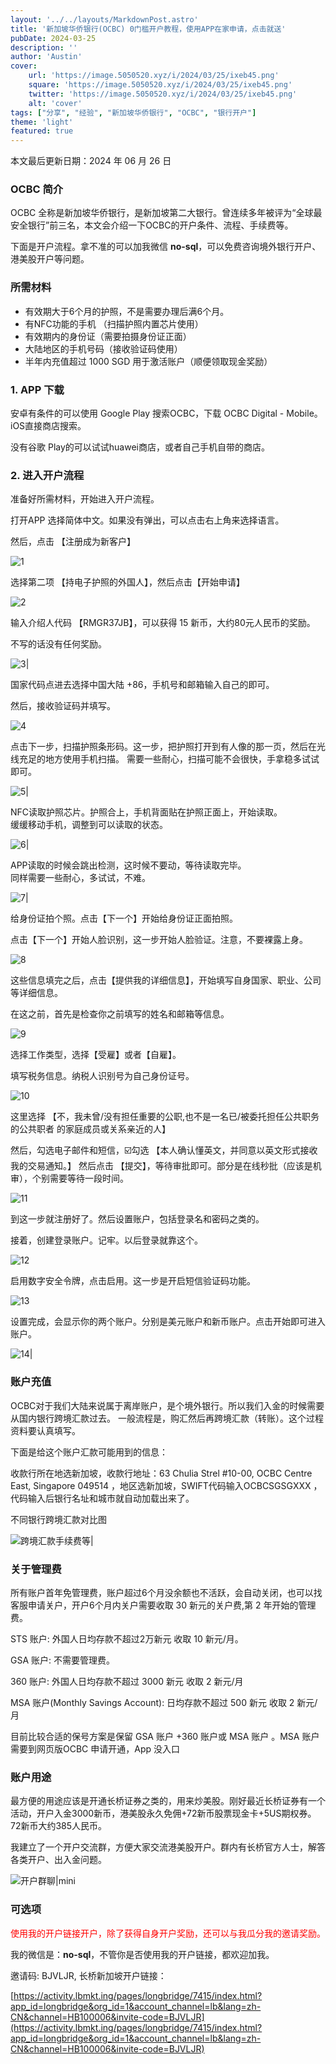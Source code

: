 ```yaml
---
layout: '../../layouts/MarkdownPost.astro'
title: '新加坡华侨银行(OCBC) 0门槛开户教程，使用APP在家申请，点击就送'
pubDate: 2024-03-25
description: ''
author: 'Austin'
cover:
    url: 'https://image.5050520.xyz/i/2024/03/25/ixeb45.png'
    square: 'https://image.5050520.xyz/i/2024/03/25/ixeb45.png'
    twitter: 'https://image.5050520.xyz/i/2024/03/25/ixeb45.png'
    alt: 'cover'
tags: ["分享", "经验", "新加坡华侨银行", "OCBC", "银行开户"]
theme: 'light'
featured: true
---
```


本文最后更新日期：2024 年 06 月 26 日

### OCBC 简介

OCBC 全称是新加坡华侨银行，是新加坡第二大银行。曾连续多年被评为“全球最安全银行”前三名，本文会介绍一下OCBC的开户条件、流程、手续费等。

下面是开户流程。拿不准的可以加我微信 **no-sql**，可以免费咨询境外银行开户、港美股开户等问题。

### 所需材料

- 有效期大于6个月的护照，不是需要办理后满6个月。
- 有NFC功能的手机 （扫描护照内置芯片使用）
- 有效期内的身份证（需要拍摄身份证正面）
- 大陆地区的手机号码（接收验证码使用）
- 半年内充值超过 1000 SGD 用于激活账户（顺便领取现金奖励）

### 1. APP 下载

安卓有条件的可以使用 Google Play 搜索OCBC，下载 OCBC Digital - Mobile。iOS直接商店搜索。

没有谷歌 Play的可以试试huawei商店，或者自己手机自带的商店。

### 2. 进入开户流程

准备好所需材料，开始进入开户流程。

打开APP 选择简体中文。如果没有弹出，可以点击右上角来选择语言。

然后，点击 【注册成为新客户】

![1](https://image.5050520.xyz/i/2024/06/26/ls3ybg.jpg)

选择第二项 【持电子护照的外国人】，然后点击【开始申请】

![2](https://image.5050520.xyz/i/2024/06/26/lupxak.jpg)

输入介绍人代码 【RMGR37JB】，可以获得 15 新币，大约80元人民币的奖励。  

不写的话没有任何奖励。

![3|](https://image.5050520.xyz/i/2024/06/26/lwg0fb.jpg)

国家代码点进去选择中国大陆 +86，手机号和邮箱输入自己的即可。

然后，接收验证码并填写。

![4](https://image.5050520.xyz/i/2024/06/26/lwfltb.jpg)

点击下一步，扫描护照条形码。这一步，把护照打开到有人像的那一页，然后在光线充足的地方使用手机扫描。
需要一些耐心，扫描可能不会很快，手拿稳多试试即可。

![5|](https://image.5050520.xyz/i/2024/06/26/m1s1vk.jpg)

NFC读取护照芯片。护照合上，手机背面贴在护照正面上，开始读取。  
缓缓移动手机，调整到可以读取的状态。

![6|](https://image.5050520.xyz/i/2024/06/26/m2hlfr.jpg)

APP读取的时候会跳出检测，这时候不要动，等待读取完毕。  
同样需要一些耐心，多试试，不难。

![7|](https://image.5050520.xyz/i/2024/06/26/m2y4zv.jpg)

给身份证拍个照。点击【下一个】开始给身份证正面拍照。

点击【下一个】开始人脸识别，这一步开始人脸验证。注意，不要裸露上身。

![8](https://image.5050520.xyz/i/2024/06/26/m365jl.jpg)

这些信息填完之后，点击【提供我的详细信息】，开始填写自身国家、职业、公司等详细信息。

在这之前，首先是检查你之前填写的姓名和邮箱等信息。

![9](https://image.5050520.xyz/i/2024/06/26/m4mz04.jpg)

选择工作类型，选择【受雇】或者【自雇】。

填写税务信息。纳税人识别号为自己身份证号。

![10](https://image.5050520.xyz/i/2024/06/26/m5fno2.jpg)

这里选择 【不，我未曾/没有担任重要的公职,也不是一名已/被委托担任公共职务的公共职者
的家庭成员或关系亲近的人】

然后，勾选电子邮件和短信，☑️勾选 【本人确认懂英文，并同意以英文形式接收我的交易通知。】
然后点击 【提交】，等待审批即可。部分是在线秒批（应该是机审），个别需要等待一段时间。

![11](https://image.5050520.xyz/i/2024/06/26/m64bpj.jpg)

到这一步就注册好了。然后设置账户，包括登录名和密码之类的。

接着，创建登录账户。记牢。以后登录就靠这个。

![12](https://image.5050520.xyz/i/2024/06/26/m72mf0.jpg)

启用数字安全令牌，点击启用。这一步是开启短信验证码功能。

![13](https://image.5050520.xyz/i/2024/06/26/m7og6s.jpg)

设置完成，会显示你的两个账户。分别是美元账户和新币账户。点击开始即可进入账户。

![14|](https://image.5050520.xyz/i/2024/06/26/m7prqh.jpg)

### 账户充值

OCBC对于我们大陆来说属于离岸账户，是个境外银行。所以我们入金的时候需要从国内银行跨境汇款过去。
一般流程是，购汇然后再跨境汇款（转账）。这个过程资料要认真填写。


下面是给这个账户汇款可能用到的信息：

收款行所在地选新加坡，收款行地址：63 Chulia Strel #10-00, OCBC Centre East, Singapore 049514 ，地区选新加坡，SWIFT代码输入OCBCSGSGXXX ，代码输入后银行名址和城市就自动加载出来了。

不同银行跨境汇款对比图

![跨境汇款手续费等|](https://image.5050520.xyz/i/2024/03/25/ieyjrp.jpg)

### 关于管理费  

所有账户首年免管理费，账户超过6个月没余额也不活跃，会自动关闭，也可以找客服申请关户，开户6个月内关户需要收取 30 新元的关户费,第 2 年开始的管理费。

STS 账户: 外国人日均存款不超过2万新元 收取 10 新元/月。

GSA 账户: 不需要管理费。  

360 账户: 外国人日均存款不超过 3000 新元 收取 2 新元/月

MSA 账户(Monthly Savings Account): 日均存款不超过 500 新元 收取 2 新元/月

目前比较合适的保号方案是保留 GSA 账户 +360 账户或 MSA 账户 。MSA 账户需要到网页版OCBC 申请开通，App 没入口  

### 账户用途

最方便的用途应该是开通长桥证券之类的，用来炒美股。刚好最近长桥证券有一个活动，开户入金3000新币，港美股永久免佣+72新币股票现金卡+5US期权券。72新币大约385人民币。

我建立了一个开户交流群，方便大家交流港美股开户。群内有长桥官方人士，解答各类开户、出入金问题。

![开户群聊|mini](https://image.5050520.xyz/i/2024/10/09/jx4ra8.jpg)

### 可选项

<p style="color:red;">使用我的开户链接开户，除了获得自身开户奖励，还可以与我瓜分我的邀请奖励。</p>

我的微信是：**no-sql**，不管你是否使用我的开户链接，都欢迎加我。 

邀请码: BJVLJR, 长桥新加坡开户链接：

[https://activity.lbmkt.ing/pages/longbridge/7415/index.html?app_id=longbridge&org_id=1&account_channel=lb&lang=zh-CN&channel=HB100006&invite-code=BJVLJR](https://activity.lbmkt.ing/pages/longbridge/7415/index.html?app_id=longbridge&org_id=1&account_channel=lb&lang=zh-CN&channel=HB100006&invite-code=BJVLJR)
